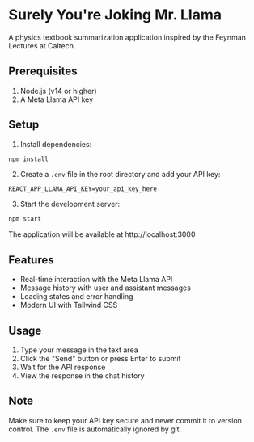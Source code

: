 # Surely You're Joking Mr. Llama

A physics textbook summarization application inspired by the Feynman Lectures at Caltech.

## Prerequisites

1. Node.js (v14 or higher)
2. A Meta Llama API key

## Setup

1. Install dependencies:
```bash
npm install
```

2. Create a `.env` file in the root directory and add your API key:
```
REACT_APP_LLAMA_API_KEY=your_api_key_here
```

3. Start the development server:
```bash
npm start
```

The application will be available at http://localhost:3000

## Features

- Real-time interaction with the Meta Llama API
- Message history with user and assistant messages
- Loading states and error handling
- Modern UI with Tailwind CSS

## Usage

1. Type your message in the text area
2. Click the "Send" button or press Enter to submit
3. Wait for the API response
4. View the response in the chat history

## Note

Make sure to keep your API key secure and never commit it to version control. The `.env` file is automatically ignored by git. 
